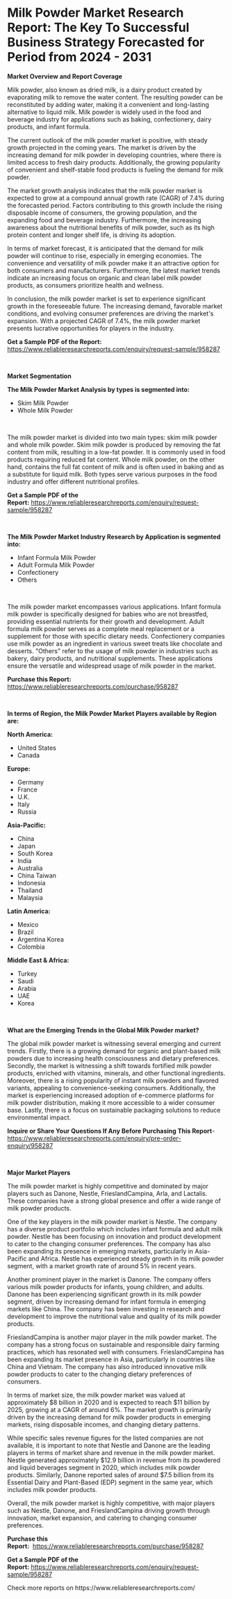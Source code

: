 <p><h1>Milk Powder Market Research Report: The Key To Successful Business Strategy Forecasted for Period from 2024 - 2031</h1></p><p><strong>Market Overview and Report Coverage</strong></p>
<p><p>Milk powder, also known as dried milk, is a dairy product created by evaporating milk to remove the water content. The resulting powder can be reconstituted by adding water, making it a convenient and long-lasting alternative to liquid milk. Milk powder is widely used in the food and beverage industry for applications such as baking, confectionery, dairy products, and infant formula.</p><p>The current outlook of the milk powder market is positive, with steady growth projected in the coming years. The market is driven by the increasing demand for milk powder in developing countries, where there is limited access to fresh dairy products. Additionally, the growing popularity of convenient and shelf-stable food products is fueling the demand for milk powder.</p><p>The market growth analysis indicates that the milk powder market is expected to grow at a compound annual growth rate (CAGR) of 7.4% during the forecasted period. Factors contributing to this growth include the rising disposable income of consumers, the growing population, and the expanding food and beverage industry. Furthermore, the increasing awareness about the nutritional benefits of milk powder, such as its high protein content and longer shelf life, is driving its adoption.</p><p>In terms of market forecast, it is anticipated that the demand for milk powder will continue to rise, especially in emerging economies. The convenience and versatility of milk powder make it an attractive option for both consumers and manufacturers. Furthermore, the latest market trends indicate an increasing focus on organic and clean label milk powder products, as consumers prioritize health and wellness.</p><p>In conclusion, the milk powder market is set to experience significant growth in the foreseeable future. The increasing demand, favorable market conditions, and evolving consumer preferences are driving the market's expansion. With a projected CAGR of 7.4%, the milk powder market presents lucrative opportunities for players in the industry.</p></p>
<p><strong>Get a Sample PDF of the Report:</strong> <a href="https://www.reliableresearchreports.com/enquiry/request-sample/958287">https://www.reliableresearchreports.com/enquiry/request-sample/958287</a></p>
<p>&nbsp;</p>
<p><strong>Market Segmentation</strong></p>
<p><strong>The Milk Powder Market Analysis by types is segmented into:</strong></p>
<p><ul><li>Skim Milk Powder</li><li>Whole Milk Powder</li></ul></p>
<p>&nbsp;</p>
<p><p>The milk powder market is divided into two main types: skim milk powder and whole milk powder. Skim milk powder is produced by removing the fat content from milk, resulting in a low-fat powder. It is commonly used in food products requiring reduced fat content. Whole milk powder, on the other hand, contains the full fat content of milk and is often used in baking and as a substitute for liquid milk. Both types serve various purposes in the food industry and offer different nutritional profiles.</p></p>
<p><strong>Get a Sample PDF of the Report:</strong>&nbsp;<a href="https://www.reliableresearchreports.com/enquiry/request-sample/958287">https://www.reliableresearchreports.com/enquiry/request-sample/958287</a></p>
<p>&nbsp;</p>
<p><strong>The Milk Powder Market Industry Research by Application is segmented into:</strong></p>
<p><ul><li>Infant Formula Milk Powder</li><li>Adult Formula Milk Powder</li><li>Confectionery</li><li>Others</li></ul></p>
<p>&nbsp;</p>
<p><p>The milk powder market encompasses various applications. Infant formula milk powder is specifically designed for babies who are not breastfed, providing essential nutrients for their growth and development. Adult formula milk powder serves as a complete meal replacement or a supplement for those with specific dietary needs. Confectionery companies use milk powder as an ingredient in various sweet treats like chocolate and desserts. "Others" refer to the usage of milk powder in industries such as bakery, dairy products, and nutritional supplements. These applications ensure the versatile and widespread usage of milk powder in the market.</p></p>
<p><strong>Purchase this Report:</strong>&nbsp; <a href="https://www.reliableresearchreports.com/purchase/958287">https://www.reliableresearchreports.com/purchase/958287</a></p>
<p>&nbsp;</p>
<p><strong>In terms of Region, the Milk Powder Market Players available by Region are:</strong></p>
<p>
    <p> <strong> North America: </strong>
        <ul>
            <li>United States</li>
            <li>Canada</li>
        </ul>
        </p> 
    <p> <strong> Europe: </strong>
        <ul>
            <li>Germany</li>
            <li>France</li>
            <li>U.K.</li>
            <li>Italy</li>
            <li>Russia</li>
        </ul>
        </p> 
    <p> <strong> Asia-Pacific: </strong>
        <ul>
            <li>China</li>
            <li>Japan</li>
            <li>South Korea</li>
            <li>India</li>
            <li>Australia</li>
            <li>China Taiwan</li>
            <li>Indonesia</li>
            <li>Thailand</li>
            <li>Malaysia</li>
        </ul>
        </p> 
    <p> <strong> Latin America: </strong>
        <ul>
            <li>Mexico</li>
            <li>Brazil</li>
            <li>Argentina Korea</li>
            <li>Colombia</li>
        </ul>
        </p> 
    <p> <strong> Middle East & Africa: </strong>
        <ul>
            <li>Turkey</li>
            <li>Saudi</li>
            <li>Arabia</li>
            <li>UAE</li>
            <li>Korea</li>
        </ul>
    </p>
    </p>
<p>&nbsp;</p>
<p><strong>What are the Emerging Trends in the Global Milk Powder market?</strong></p>
<p><p>The global milk powder market is witnessing several emerging and current trends. Firstly, there is a growing demand for organic and plant-based milk powders due to increasing health consciousness and dietary preferences. Secondly, the market is witnessing a shift towards fortified milk powder products, enriched with vitamins, minerals, and other functional ingredients. Moreover, there is a rising popularity of instant milk powders and flavored variants, appealing to convenience-seeking consumers. Additionally, the market is experiencing increased adoption of e-commerce platforms for milk powder distribution, making it more accessible to a wider consumer base. Lastly, there is a focus on sustainable packaging solutions to reduce environmental impact.</p></p>
<p><strong>Inquire or Share Your Questions If Any Before Purchasing This Report</strong>- <a href="https://www.reliableresearchreports.com/enquiry/pre-order-enquiry/958287">https://www.reliableresearchreports.com/enquiry/pre-order-enquiry/958287</a></p>
<p>&nbsp;</p>
<p><strong>Major Market Players</strong></p>
<p><p>The milk powder market is highly competitive and dominated by major players such as Danone, Nestle, FrieslandCampina, Arla, and Lactalis. These companies have a strong global presence and offer a wide range of milk powder products.</p><p>One of the key players in the milk powder market is Nestle. The company has a diverse product portfolio which includes infant formula and adult milk powder. Nestle has been focusing on innovation and product development to cater to the changing consumer preferences. The company has also been expanding its presence in emerging markets, particularly in Asia-Pacific and Africa. Nestle has experienced steady growth in its milk powder segment, with a market growth rate of around 5% in recent years.</p><p>Another prominent player in the market is Danone. The company offers various milk powder products for infants, young children, and adults. Danone has been experiencing significant growth in its milk powder segment, driven by increasing demand for infant formula in emerging markets like China. The company has been investing in research and development to improve the nutritional value and quality of its milk powder products.</p><p>FrieslandCampina is another major player in the milk powder market. The company has a strong focus on sustainable and responsible dairy farming practices, which has resonated well with consumers. FrieslandCampina has been expanding its market presence in Asia, particularly in countries like China and Vietnam. The company has also introduced innovative milk powder products to cater to the changing dietary preferences of consumers.</p><p>In terms of market size, the milk powder market was valued at approximately $8 billion in 2020 and is expected to reach $11 billion by 2025, growing at a CAGR of around 6%. The market growth is primarily driven by the increasing demand for milk powder products in emerging markets, rising disposable incomes, and changing dietary patterns.</p><p>While specific sales revenue figures for the listed companies are not available, it is important to note that Nestle and Danone are the leading players in terms of market share and revenue in the milk powder market. Nestle generated approximately $12.9 billion in revenue from its powdered and liquid beverages segment in 2020, which includes milk powder products. Similarly, Danone reported sales of around $7.5 billion from its Essential Dairy and Plant-Based (EDP) segment in the same year, which includes milk powder products.</p><p>Overall, the milk powder market is highly competitive, with major players such as Nestle, Danone, and FrieslandCampina driving growth through innovation, market expansion, and catering to changing consumer preferences.</p></p>
<p><strong>Purchase this Report:</strong>&nbsp;&nbsp;<a href="https://www.reliableresearchreports.com/purchase/958287">https://www.reliableresearchreports.com/purchase/958287</a></p>
<p></p>
<p><strong>Get a Sample PDF of the Report:</strong>&nbsp;<a href="https://www.reliableresearchreports.com/enquiry/request-sample/958287">https://www.reliableresearchreports.com/enquiry/request-sample/958287</a></p>
<p>Check more reports on https://www.reliableresearchreports.com/</p>
